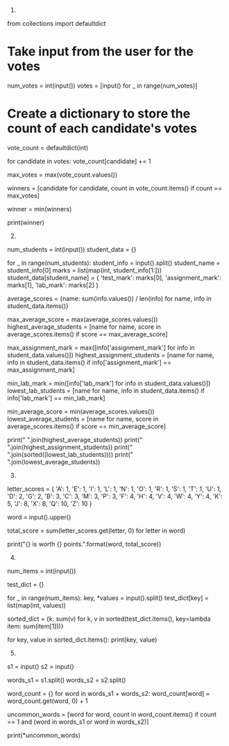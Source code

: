 1.
from collections import defaultdict

# Take input from the user for the votes
num_votes = int(input())
votes = [input() for _ in range(num_votes)]

# Create a dictionary to store the count of each candidate's votes
vote_count = defaultdict(int)

for candidate in votes:
    vote_count[candidate] += 1

max_votes = max(vote_count.values())

winners = [candidate for candidate, count in vote_count.items() if count == max_votes]

winner = min(winners)

print(winner)

2.
num_students = int(input())
student_data = {}

for _ in range(num_students):
    student_info = input().split()
    student_name = student_info[0]
    marks = list(map(int, student_info[1:]))
    student_data[student_name] = {
        'test_mark': marks[0],
        'assignment_mark': marks[1],
        'lab_mark': marks[2]
    }

average_scores = {name: sum(info.values()) / len(info) for name, info in student_data.items()}

max_average_score = max(average_scores.values())
highest_average_students = [name for name, score in average_scores.items() if score == max_average_score]

max_assignment_mark = max([info['assignment_mark'] for info in student_data.values()])
highest_assignment_students = [name for name, info in student_data.items() if info['assignment_mark'] == max_assignment_mark]

min_lab_mark = min([info['lab_mark'] for info in student_data.values()])
lowest_lab_students = [name for name, info in student_data.items() if info['lab_mark'] == min_lab_mark]

min_average_score = min(average_scores.values())
lowest_average_students = [name for name, score in average_scores.items() if score == min_average_score]

print(" ".join(highest_average_students))
print(" ".join(highest_assignment_students))
print(" ".join(sorted((lowest_lab_students))))
print(" ".join(lowest_average_students))

3.
letter_scores = {
    'A': 1, 'E': 1, 'I': 1, 'L': 1, 'N': 1, 'O': 1, 'R': 1, 'S': 1, 'T': 1, 'U': 1,
    'D': 2, 'G': 2,
    'B': 3, 'C': 3, 'M': 3, 'P': 3,
    'F': 4, 'H': 4, 'V': 4, 'W': 4, 'Y': 4,
    'K': 5,
    'J': 8, 'X': 8,
    'Q': 10, 'Z': 10
}

word = input().upper()

total_score = sum(letter_scores.get(letter, 0) for letter in word)

print("{} is worth {} points.".format(word, total_score))

4.
num_items = int(input())

test_dict = {}

for _ in range(num_items):
    key, *values = input().split()
    test_dict[key] = list(map(int, values))

sorted_dict = {k: sum(v) for k, v in sorted(test_dict.items(), key=lambda item: sum(item[1]))}

for key, value in sorted_dict.items():
    print(key, value)

5.
s1 = input()
s2 = input()

words_s1 = s1.split()
words_s2 = s2.split()

word_count = {}
for word in words_s1 + words_s2:
    word_count[word] = word_count.get(word, 0) + 1

uncommon_words = [word for word, count in word_count.items() if count == 1 and (word in words_s1 or word in words_s2)]

print(*uncommon_words)

